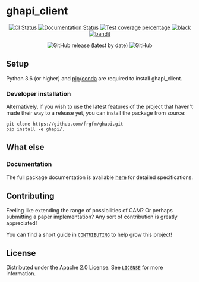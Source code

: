 # ghapi_client

<p align="center">
  <a href="https://github.com/frgfm/ghapi/actions?query=workflow%3Abuilds">
    <img alt="CI Status" src="https://img.shields.io/github/workflow/status/frgfm/ghapi/builds?label=CI&logo=github&style=flat-square">
  </a>
  <a href="https://frgfm.github.io/ghapi">
    <img alt="Documentation Status" src="https://img.shields.io/github/workflow/status/frgfm/ghapi/docs?label=docs&logo=read-the-docs&style=flat-square">
  </a>
  <a href="https://codecov.io/gh/frgfm/ghapi">
    <img src="https://img.shields.io/codecov/c/github/frgfm/ghapi.svg?logo=codecov&style=flat-square" alt="Test coverage percentage">
  </a>
  <a href="https://github.com/ambv/black">
    <img src="https://img.shields.io/badge/code%20style-black-000000.svg?style=flat-square" alt="black">
  </a>
  <a href="https://github.com/PyCQA/bandit">
    <img src="https://img.shields.io/badge/security-bandit-yellow.svg?style=flat-square" alt="bandit">
  </a>
</p>
<p align="center">
  <img alt="GitHub release (latest by date)" src="https://img.shields.io/github/v/release/frgfm/ghapi">
  <img alt="GitHub" src="https://img.shields.io/github/license/frgfm/ghapi">
</p>


## Setup

Python 3.6 (or higher) and [pip](https://pip.pypa.io/en/stable/)/[conda](https://docs.conda.io/en/latest/miniconda.html) are required to install ghapi_client.

### Developer installation

Alternatively, if you wish to use the latest features of the project that haven't made their way to a release yet, you can install the package from source:

```shell
git clone https://github.com/frgfm/ghapi.git
pip install -e ghapi/.
```

## What else

### Documentation

The full package documentation is available [here](https://frgfm.github.io/ghapi/) for detailed specifications.


## Contributing

Feeling like extending the range of possibilities of CAM? Or perhaps submitting a paper implementation? Any sort of contribution is greatly appreciated!

You can find a short guide in [`CONTRIBUTING`](CONTRIBUTING) to help grow this project!



## License

Distributed under the Apache 2.0 License. See [`LICENSE`](LICENSE) for more information.
